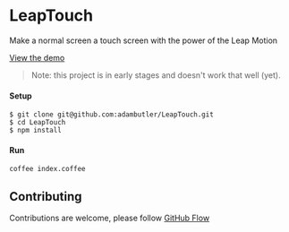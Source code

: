 # LeapTouch

Make a normal screen a touch screen with the power of the Leap Motion

[View the demo](https://twitter.com/labfoo/status/653547875226513410)

> Note: this project is in early stages and doesn't work that well (yet).

#### Setup

```
$ git clone git@github.com:adambutler/LeapTouch.git
$ cd LeapTouch
$ npm install
```

#### Run

```
coffee index.coffee
```

## Contributing

Contributions are welcome, please follow [GitHub Flow](https://guides.github.com/introduction/flow/index.html)
